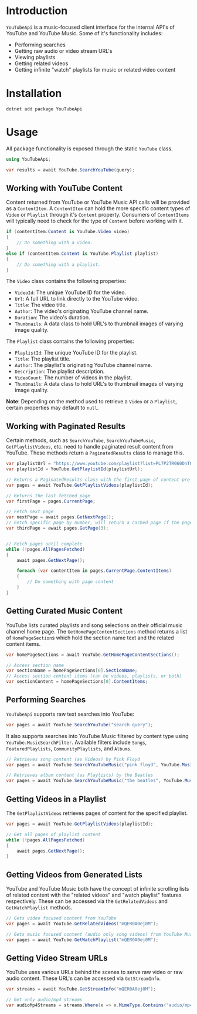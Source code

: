 # Introduction

`YouTubeApi` is a music-focused client interface for the internal API's of YouTube and YouTube Music. Some of it's functionality includes:

- Performing searches
- Getting raw audio or video stream URL's
- Viewing playlists
- Getting related videos
- Getting infinite "watch" playlists for music or related video content

# Installation

```
dotnet add package YouTubeApi
```

# Usage

All package functionality is exposed through the static `YouTube` class.

```cs
using YouTubeApi;

var results = await YouTube.SearchYouTube(query);
```

## Working with YouTube Content

Content returned from YouTube or YouTube Music API calls will be provided as a `ContentItem`. A `ContentItem` can hold the more specific content types of `Video` or `Playlist` through it's `Content` property. Consumers of `ContentItems` will typically need to check for the type of `Content` before working with it.

```cs
if (contentItem.Content is YouTube.Video video)
{
    // Do something with a video.
}
else if (contentItem.Content is YouTube.Playlist playlist)
{
    // Do something with a playlist.
}
```

The `Video` class contains the following properties:
- `VideoId`: The unique YouTube ID for the video.
- `Url`: A full URL to link directly to the YouTube video.
- `Title`: The video title.
- `Author`: The video's originating YouTube channel name.
- `Duration`: The video's duration.
- `Thumbnails`: A data class to hold URL's to thumbnail images of varying image quality.

The `Playlist` class contains the following properties:
- `PlaylistId`: The unique YouTube ID for the playlist.
- `Title`: The playlist title.
- `Author`: The playlist's originating YouTube channel name.
- `Description`: The playlist description.
- `VideoCount`: The number of videos in the playlist.
- `Thumbnails`: A data class to hold URL's to thumbnail images of varying image quality.

**Note**: Depending on the method used to retrieve a `Video` or a `Playlist`, certain properties may default to `null`.

## Working with Paginated Results

Certain methods, such as `SearchYouTube`, `SearchYouTubeMusic`, `GetPlaylistVideos`, etc. need to handle paginated result content from YouTube. These methods return a `PaginatedResults` class to manage this.

```cs
var playlistUrl = "https://www.youtube.com/playlist?list=PL7P2TR060DnTGVmYkylwASt5RfS8nlvcu";
var playlistId = YouTube.GetPlaylistId(playlistUrl);

// Returns a PaginatedResults class with the first page of content pre-fetched
var pages = await YouTube.GetPlaylistVideos(playlistId);

// Returns the last fetched page
var firstPage = pages.CurrentPage;

// Fetch next page
var nextPage = await pages.GetNextPage();
// Fetch specific page by number, will return a cached page if the page number has already been fetched
var thirdPage = await pages.GetPage(3);


// Fetch pages until complete
while (!pages.AllPagesFetched)
{
    await pages.GetNextPage();

    foreach (var contentItem in pages.CurrentPage.ContentItems)
    {
        // Do something with page content
    }
}
```

## Getting Curated Music Content

YouTube lists curated playlists and song selections on their official music channel home page. The `GetHomePageContentSections` method returns a list of `HomePageSection`s which hold the section name text and the related content items.

```cs
var homePageSections = await YouTube.GetHomePageContentSections();

// Access section name
var sectionName = homePageSections[0].SectionName;
// Access section content items (can be videos, playlists, or both)
var sectionContent = homePageSections[0].ContentItems;
```

## Performing Searches

`YouTubeApi` supports raw text searches into YouTube:

```cs
var pages = await YouTube.SearchYouTube("search query");
```

It also supports searches into YouTube Music filtered by content type using `YouTube.MusicSearchFilter`. Available filters include `Songs`, `FeaturedPlaylists`, `CommunityPlaylists`, and `Albums`.

```cs
// Retrieves song content (as Videos) by Pink Floyd
var pages = await YouTube.SearchYouTubeMusic("pink floyd", YouTube.MusicSearchFilter.Songs);

// Retrieves album content (as Playlists) by the Beatles
var pages = await YouTube.SearchYouTubeMusic("the beatles", YouTube.MusicSearchFilter.Albums);
```

## Getting Videos in a Playlist

The `GetPlaylistVideos` retrieves pages of content for the specified playlist.

```cs
var pages = await YouTube.GetPlaylistVideos(playlistId);

// Get all pages of playlist content
while (!pages.AllPagesFetched)
{
    await pages.GetNextPage();
}
```

## Getting Videos from Generated Lists

YouTube and YouTube Music both have the concept of infinite scrolling lists of related content with the "related videos" and "watch playlist" features respectively. These can be accessed via the `GetRelatedVideos` and `GetWatchPlaylist` methods.

```cs
// Gets video focused content from YouTube
var pages = await YouTube.GetRelatedVideos("mQER0A0ej0M");

// Gets music focused content (audio only song videos) from YouTube Music
var pages = await YouTube.GetWatchPlaylist("mQER0A0ej0M");
```

## Getting Video Stream URLs

YouTube uses various URLs behind the scenes to serve raw video or raw audio content. These URL's can be accessed via `GetStreamInfo`.

```cs
var streams = await YouTube.GetStreamInfo("mQER0A0ej0M");

// Get only audio/mp4 streams
var audioMp4Streams = streams.Where(x => x.MimeType.Contains("audio/mp4"));
```
